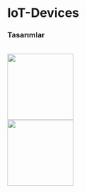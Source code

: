 # IoT-Devices
<h3>Tasarımlar</h3><br>

<img src="https://user-images.githubusercontent.com/73975473/200860705-d2e445a7-1d22-4f2b-87da-0dd844c2cee3.png" style="width:150px"/>
<br>
<img src="https://user-images.githubusercontent.com/73975473/200860776-887abb7e-9d81-496c-83bd-85246be5830c.png" style="width:150px"/>
<br>
